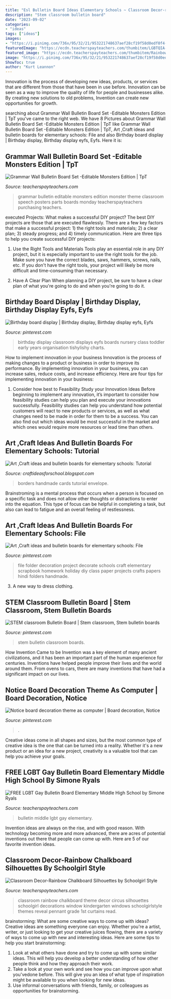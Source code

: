 ```yaml
---
title: "Esl Bulletin Board Ideas Elementary Schools ~ Classroom Decor-rainbow Chalkboard Silhouettes By Schoolgirl Style"
description: "Stem classroom bulletin board"
date: "2023-09-02"
categories:
- "ideas"
tags: ["ideas"]
images:
- "https://i.pinimg.com/736x/95/32/21/953221748637aef28cf19f58d0edf0f4--birthday-display-birthday-wall.jpg"
featuredImage: "https://ecdn.teacherspayteachers.com/thumbitem/LGBTQIA-Gay-Bulletin-Board-Elementary-Middle-High-School-1231806-1486662181/original-1231806-3.jpg"
featured_image: "https://ecdn.teacherspayteachers.com/thumbitem/Rainbow-Chalkboard-Silhouettes-083420700-1381194056-1500873658/original-916059-2.jpg"
image: "https://i.pinimg.com/736x/95/32/21/953221748637aef28cf19f58d0edf0f4--birthday-display-birthday-wall.jpg"
ShowToc: true
author: "Kurt Leannon"
---
```



Innovation is the process of developing new ideas, products, or services that are different from those that have been in use before. Innovation can be seen as a way to improve the quality of life for people and businesses alike. By creating new solutions to old problems, Invention can create new opportunities for growth.

	

		
searching about Grammar Wall Bulletin Board Set -Editable Monsters Edition | TpT you've came to the right web. We have 8 Pictures about Grammar Wall Bulletin Board Set -Editable Monsters Edition | TpT like Grammar Wall Bulletin Board Set -Editable Monsters Edition | TpT, Art ,Craft ideas and bulletin boards for elementary schools: File and also Birthday board display | Birthday display, Birthday display eyfs, Eyfs. Here it is:
		
    
## Grammar Wall Bulletin Board Set -Editable Monsters Edition | TpT

<img loading=lazy src="https://ecdn.teacherspayteachers.com/thumbitem/Grammar-Wall-Bulletin-Board-Set-Editable-Monsters-Edition-1940049-1555546041/original-1940049-1.jpg" onerror="this.onerror=null;this.src='https://tse2.mm.bing.net/th?id=OIP.cb3YCkzrmqwVa_aGHavrgQHaFt&amp;pid=15.1';" alt="Grammar Wall Bulletin Board Set -Editable Monsters Edition | TpT">

_Source: teacherspayteachers.com_

>grammar bulletin editable monsters edition monster theme classroom speech posters parts boards monday teacherspayteachers purchasing teachers. 

	

executed Projects: What makes a successful DIY project?
The best DIY projects are those that are executed flawlessly. There are a few key factors that make a successful project: 1) the right tools and materials; 2) a clear plan; 3) steady progress; and 4) timely communication. Here are three tips to help you create successful DIY projects:
1. Use the Right Tools and Materials
Tools play an essential role in any DIY project, but it is especially important to use the right tools for the job. Make sure you have the correct blades, saws, hammers, screws, nails, etc. If you don't have the right tools, your project will likely be more difficult and time-consuming than necessary.

2. Have A Clear Plan
When planning a DIY project, be sure to have a clear plan of what you're going to do and when you're going to do it.

    
## Birthday Board Display | Birthday Display, Birthday Display Eyfs, Eyfs

<img loading=lazy src="https://i.pinimg.com/736x/95/32/21/953221748637aef28cf19f58d0edf0f4--birthday-display-birthday-wall.jpg" onerror="this.onerror=null;this.src='https://tse4.mm.bing.net/th?id=OIP.NNv8MRJ5wMb-QasxUhlnAQHaNM&amp;pid=15.1';" alt="Birthday board display | Birthday display, Birthday display eyfs, Eyfs">

_Source: pinterest.com_

>birthday display classroom displays eyfs boards nursery class toddler early years organisation tishylishy charts. 

	

How to implement innovation in your business
Innovation is the process of making changes to a product or business in order to improve its performance. By implementing innovation in your business, you can increase sales, reduce costs, and increase efficiency. Here are four tips for implementing innovation in your business:
1. Consider how best to Feasibility Study your Innovation Ideas
Before beginning to implement any innovation, it’s important to consider how feasibility studies can help you plan and execute your innovations successfully. Feasibility studies can help you understand how potential customers will react to new products or services, as well as what changes need to be made in order for them to be a success. You can also find out which ideas would be most successful in the market and which ones would require more resources or lead time than others.


    
## Art ,Craft Ideas And Bulletin Boards For Elementary Schools: Tutorial

<img loading=lazy src="http://1.bp.blogspot.com/-uN28MMABuao/Uvxv3_vguvI/AAAAAAAAAd0/HHIXTk6egm8/s1600/1920412_10151904994665689_208181119_n.jpg" onerror="this.onerror=null;this.src='https://tse1.mm.bing.net/th?id=OIP.l8jd3RMaFzAiCLKUXKJIBwHaJR&amp;pid=15.1';" alt="Art ,Craft ideas and bulletin boards for elementary schools: Tutorial">

_Source: craftideasforschool.blogspot.com_

>borders handmade cards tutorial envelope. 

	

Brainstroming is a mental process that occurs when a person is focused on a specific task and does not allow other thoughts or distractions to enter into the equation. This type of focus can be helpful in completing a task, but also can lead to fatigue and an overall feeling of restlessness.

    
## Art ,Craft Ideas And Bulletin Boards For Elementary Schools: File

<img loading=lazy src="https://i.pinimg.com/736x/c7/26/ee/c726ee8245fbc10a1ef817101b165aab--file-folders-elementary-schools.jpg" onerror="this.onerror=null;this.src='https://tse4.mm.bing.net/th?id=OIP.nB5Idto1l30yF3ek406PoQHaKO&amp;pid=15.1';" alt="Art ,Craft ideas and bulletin boards for elementary schools: File">

_Source: pinterest.com_

>file folder decoration project decorate schools craft elementary scrapbook homework holiday diy class paper projects crafts papers hindi folders handmade. 

	

3. A new way to dress clothing.

    
## STEM Classroom Bulletin Board | Stem Classroom, Stem Bulletin Boards

<img loading=lazy src="https://i.pinimg.com/736x/f2/da/c5/f2dac526ce057ee82e10716516f003c4.jpg" onerror="this.onerror=null;this.src='https://tse2.mm.bing.net/th?id=OIP.wqHpwrF3-rsuS6VeCEWw2gHaEI&amp;pid=15.1';" alt="STEM classroom Bulletin Board | Stem classroom, Stem bulletin boards">

_Source: pinterest.com_

>stem bulletin classroom boards. 

	

How Invention Came to be
Invention was a key element of many ancient civilizations, and it has been an important part of the human experience for centuries. Inventions have helped people improve their lives and the world around them. From ovens to cars, there are many inventions that have had a significant impact on our lives.

    
## Notice Board Decoration Theme As Computer | Board Decoration, Notice

<img loading=lazy src="https://i.pinimg.com/736x/09/ef/e6/09efe678cc6dcca9c411a55f2ab7c15b.jpg" onerror="this.onerror=null;this.src='https://tse4.mm.bing.net/th?id=OIP.3qgSKjrJmMVJPM_Rwg0RcwHaFj&amp;pid=15.1';" alt="Notice board decoration theme as computer | Board decoration, Notice">

_Source: pinterest.com_

>. 

	

Creative ideas come in all shapes and sizes, but the most common type of creative idea is the one that can be turned into a reality. Whether it's a new product or an idea for a new project, creativity is a valuable tool that can help you achieve your goals.

    
## FREE LGBT Gay Bulletin Board Elementary Middle High School By Simone Ryals

<img loading=lazy src="https://ecdn.teacherspayteachers.com/thumbitem/LGBTQIA-Gay-Bulletin-Board-Elementary-Middle-High-School-1231806-1486662181/original-1231806-3.jpg" onerror="this.onerror=null;this.src='https://tse4.mm.bing.net/th?id=OIP.R5XpDC-CZgTk-NhjC4qtyAAAAA&amp;pid=15.1';" alt="FREE LGBT Gay Bulletin Board Elementary Middle High School by Simone Ryals">

_Source: teacherspayteachers.com_

>bulletin middle lgbt gay elementary. 

	

Invention ideas are always on the rise, and with good reason. With technology becoming more and more advanced, there are acres of potential inventions out there that people can come up with. Here are 5 of our favorite invention ideas.

    
## Classroom Decor-Rainbow Chalkboard Silhouettes By Schoolgirl Style

<img loading=lazy src="https://ecdn.teacherspayteachers.com/thumbitem/Rainbow-Chalkboard-Silhouettes-083420700-1381194056-1500873658/original-916059-2.jpg" onerror="this.onerror=null;this.src='https://tse2.mm.bing.net/th?id=OIP.pGv01L-Zy8GZX61gWQJOgQAAAA&amp;pid=15.1';" alt="Classroom Decor-Rainbow Chalkboard Silhouettes by Schoolgirl Style">

_Source: teacherspayteachers.com_

>classroom rainbow chalkboard theme decor circus silhouettes schoolgirl decorations window kindergarten windows schoolgirlstyle themes reveal pennant grade 1st curtains read. 

	

brainstorming: What are some creative ways to come up with ideas?
Creative ideas are something everyone can enjoy. Whether you're a artist, writer, or just looking to get your creative juices flowing, there are a variety of ways to come up with new and interesting ideas. Here are some tips to help you start brainstorming: 
1. Look at what others have done and try to come up with some similar ideas. This will help you develop a better understanding of how other people think and how they approach their work. 
2. Take a look at your own work and see how you can improve upon what you'vedone before. This will give you an idea of what type of inspiration might be available to you when looking for new ideas. 
3. Use informal conversations with friends, family, or colleagues as opportunities for brainstorming.

